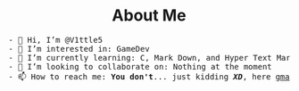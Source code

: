 <h1 align="center">About Me</h1>
<pre>
- 👋 Hi, I’m @V1ttle5
- 👀 I’m interested in: GameDev
- 🌱 I’m currently learning: C, Mark Down, and Hyper Text MarkUp Language
- 💞️ I’m looking to collaborate on: Nothing at the moment
- 📫 How to reach me: <b>You don't</b>... just kidding <b><i>XD</i></b>, here <a href="mailto:vittlesdev+git@gmail.com">gmail</a>
</pre>
<!---
V1ttle5/V1ttle5 is a ✨ special ✨ repository because its `README.md` (this file) appears on your GitHub profile.
You can click the Preview link to take a look at your changes.
--->
